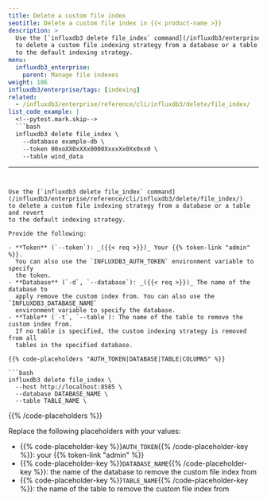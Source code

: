 ```yaml
---
title: Delete a custom file index
seotitle: Delete a custom file index in {{< product-name >}}
description: >
  Use the [`influxdb3 delete file_index` command](/influxdb3/enterprise/reference/cli/influxdb3/delete/file_index/)
  to delete a custom file indexing strategy from a database or a table and revert
  to the default indexing strategy.
menu:
  influxdb3_enterprise:
    parent: Manage file indexes
weight: 106
influxdb3/enterprise/tags: [indexing]
related:
  - /influxdb3/enterprise/reference/cli/influxdb3/delete/file_index/
list_code_example: |
  <!--pytest.mark.skip-->
  ```bash
  influxdb3 delete file_index \
    --database example-db \
    --token 00xoXX0xXXx0000XxxxXx0Xx0xx0 \
    --table wind_data
  ```
---
```


Use the [`influxdb3 delete file_index` command](/influxdb3/enterprise/reference/cli/influxdb3/delete/file_index/)
to delete a custom file indexing strategy from a database or a table and revert
to the default indexing strategy.

Provide the following:

- **Token** (`--token`): _({{< req >}})_ Your {{% token-link "admin" %}}.
  You can also use the `INFLUXDB3_AUTH_TOKEN` environment variable to specify
  the token.
- **Database** (`-d`, `--database`): _({{< req >}})_ The name of the database to
  apply remove the custom index from. You can also use the `INFLUXDB3_DATABASE_NAME`
  environment variable to specify the database.
- **Table** (`-t`, `--table`): The name of the table to remove the custom index from.
  If no table is specified, the custom indexing strategy is removed from all
  tables in the specified database.

{{% code-placeholders "AUTH_TOKEN|DATABASE|TABLE|COLUMNS" %}}

```bash
influxdb3 delete file_index \
  --host http://localhost:8585 \
  --database DATABASE_NAME \
  --table TABLE_NAME \
```
{{% /code-placeholders %}}

Replace the following placeholders with your values:

- {{% code-placeholder-key %}}`AUTH_TOKEN`{{% /code-placeholder-key %}}:
  your {{% token-link "admin" %}}
- {{% code-placeholder-key %}}`DATABASE_NAME`{{% /code-placeholder-key %}}:
  the name of the database to remove the custom file index from
- {{% code-placeholder-key %}}`TABLE_NAME`{{% /code-placeholder-key %}}:
  the name of the table to remove the custom file index from
